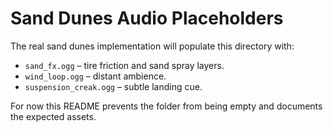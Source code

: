 # Sand Dunes Audio Placeholders

The real sand dunes implementation will populate this directory with:

- `sand_fx.ogg` – tire friction and sand spray layers.
- `wind_loop.ogg` – distant ambience.
- `suspension_creak.ogg` – subtle landing cue.

For now this README prevents the folder from being empty and documents the expected assets.
